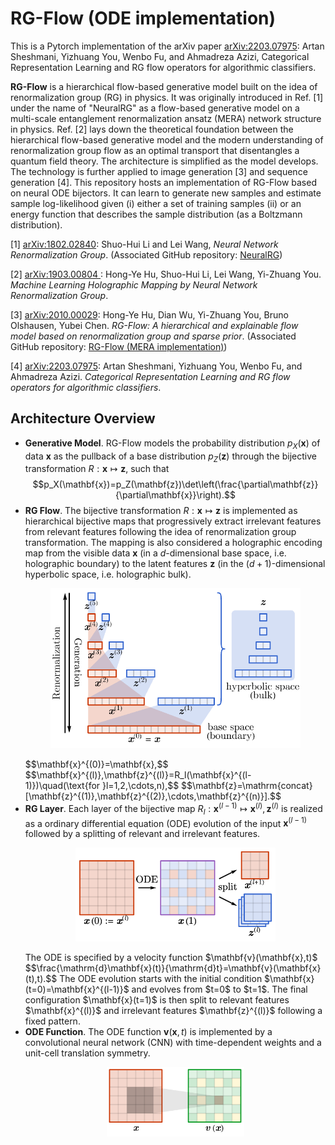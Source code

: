 # RG-Flow (ODE implementation)
 
This is a Pytorch implementation of the arXiv paper [arXiv:2203.07975](https://arxiv.org/abs/2203.07975): Artan Sheshmani, Yizhuang You, Wenbo Fu, and Ahmadreza Azizi, Categorical Representation Learning and RG flow operators for algorithmic classifiers.
 
 **RG-Flow** is a hierarchical flow-based generative model built on the idea of renormalization group (RG) in physics. It was originally introduced in Ref. [1] under the name of "NeuralRG" as a flow-based generative model on a multi-scale entanglement renormalization ansatz (MERA) network structure in physics. Ref. [2] lays down the theoretical foundation between the hierarchical flow-based generative model and the modern understanding of renormalization group flow as an optimal transport that disentangles a quantum field theory. The architecture is simplified as the model develops. The technology is further applied to image generation [3] and sequence generation [4]. This repository hosts an implementation of RG-Flow based on neural ODE bijectors. It can learn to generate new samples and estimate sample log-likelihood given (i) either a set of training samples (ii) or an energy function that describes the sample distribution (as a Boltzmann distribution).

[1] [arXiv:1802.02840](https://arxiv.org/abs/1802.02840): Shuo-Hui Li and Lei Wang, *Neural Network Renormalization Group*. (Associated GitHub repository: [NeuralRG](https://github.com/li012589/NeuralRG))

[2] [arXiv:1903.00804
](https://arxiv.org/abs/1903.00804): Hong-Ye Hu, Shuo-Hui Li, Lei Wang, Yi-Zhuang You. *Machine Learning Holographic Mapping by Neural Network Renormalization Group*.

[3] [arXiv:2010.00029](https://arxiv.org/abs/2010.00029): Hong-Ye Hu, Dian Wu, Yi-Zhuang You, Bruno Olshausen, Yubei Chen. *RG-Flow: A hierarchical and explainable flow model based on renormalization group and sparse prior*. (Associated GitHub repository: [RG-Flow (MERA implementation)](https://github.com/hongyehu/RG-Flow))

[4] [arXiv:2203.07975](https://arxiv.org/abs/2203.07975): Artan Sheshmani, Yizhuang You, Wenbo Fu, and Ahmadreza Azizi. *Categorical Representation Learning and RG flow operators for algorithmic classifiers*. 

## Architecture Overview

* **Generative Model**. RG-Flow models the probability distribution $p_X(\mathbf{x})$ of data $\mathbf{x}$ as the pullback of a base distribution $p_Z(\mathbf{z})$ through the bijective transformation $R:\mathbf{x}\mapsto\mathbf{z}$, such that $$p_X(\mathbf{x})=p_Z(\mathbf{z})\det\left(\frac{\partial\mathbf{z}}{\partial\mathbf{x}}\right).$$
* **RG Flow**. The bijective transformation $R:\mathbf{x}\mapsto\mathbf{z}$ is implemented as hierarchical bijective maps that progressively extract irrelevant features from relevant features following the idea of renormalization group transformation. The mapping is also considered a holographic encoding map from the visible data $\mathbf{x}$ (in a $d$-dimensional base space, i.e. holographic boundary) to the latent features $\mathbf{z}$ (in the $(d+1)$-dimensional hyperbolic space, i.e. holographic bulk).
  <p align="center">
    <img src="docs/imgs/RGflow.png" width=400>
  </p>
  $$\mathbf{x}^{(0)}=\mathbf{x},$$
  $$\mathbf{x}^{(l)},\mathbf{z}^{(l)}=R_l(\mathbf{x}^{(l-1)})\quad(\text{for }l=1,2,\cdots,n),$$
  $$\mathbf{z}=\mathrm{concat}[\mathbf{z}^{(1)},\mathbf{z}^{(2)},\cdots,\mathbf{z}^{(n)}].$$
* **RG Layer**. Each layer of the bijective map $R_l:\mathbf{x}^{(l-1)}\mapsto\mathbf{x}^{(l)},\mathbf{z}^{(l)}$ is realized as a ordinary differential equation (ODE) evolution of the input $\mathbf{x}^{(l-1)}$ followed by a splitting of relevant and irrelevant features.
  <p align="center">
    <img src="docs/imgs/RGlayer.png" width=320>
  </p>
  The ODE is specified by a velocity function $\mathbf{v}(\mathbf{x},t)$
  $$\frac{\mathrm{d}\mathbf{x}(t)}{\mathrm{d}t}=\mathbf{v}(\mathbf{x}(t),t).$$
  The ODE evolution starts with the initial condition $\mathbf{x}(t=0)=\mathbf{x}^{(l-1)}$ and evolves from $t=0$ to $t=1$. The final configuration $\mathbf{x}(t=1)$ is then split to relevant features $\mathbf{x}^{(l)}$ and irrelevant features $\mathbf{z}^{(l)}$ following a fixed pattern.
* **ODE Function**. The ODE function $\mathbf{v}(\mathbf{x},t)$ is implemented by a convolutional neural network (CNN) with time-dependent weights and a unit-cell translation symmetry.
  <p align="center">
    <img src="docs/imgs/ODEfunc.png" width=220>
  </p>
